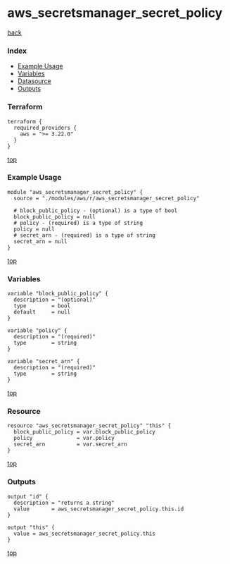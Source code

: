 # aws_secretsmanager_secret_policy

[back](../aws.md)

### Index

- [Example Usage](#example-usage)
- [Variables](#variables)
- [Datasource](#datasource)
- [Outputs](#outputs)

### Terraform

```hcl
terraform {
  required_providers {
    aws = ">= 3.22.0"
  }
}
```

[top](#index)

### Example Usage

```hcl
module "aws_secretsmanager_secret_policy" {
  source = "./modules/aws/r/aws_secretsmanager_secret_policy"

  # block_public_policy - (optional) is a type of bool
  block_public_policy = null
  # policy - (required) is a type of string
  policy = null
  # secret_arn - (required) is a type of string
  secret_arn = null
}
```

[top](#index)

### Variables

```hcl
variable "block_public_policy" {
  description = "(optional)"
  type        = bool
  default     = null
}

variable "policy" {
  description = "(required)"
  type        = string
}

variable "secret_arn" {
  description = "(required)"
  type        = string
}
```

[top](#index)

### Resource

```hcl
resource "aws_secretsmanager_secret_policy" "this" {
  block_public_policy = var.block_public_policy
  policy              = var.policy
  secret_arn          = var.secret_arn
}
```

[top](#index)

### Outputs

```hcl
output "id" {
  description = "returns a string"
  value       = aws_secretsmanager_secret_policy.this.id
}

output "this" {
  value = aws_secretsmanager_secret_policy.this
}
```

[top](#index)